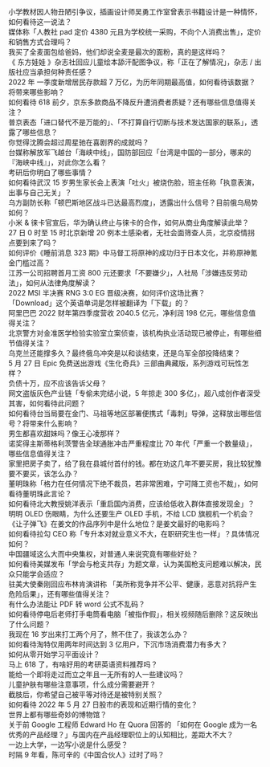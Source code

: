 小学教材因人物丑陋引争议，插画设计师吴勇工作室曾表示书籍设计是一种情怀，如何看待这一说法？  
媒体称「人教社 pad 定价 4380 元且为学校统一采购，不向个人消费出售」，定价和销售方式合理吗？  
我买了全麦面包给爸妈，他们却说全麦是最次的面粉，真的是这样吗？  
《 东方娃娃 》杂志社回应儿童绘本舔汗配图争议，称「正在了解情况」，杂志 / 出版社应当承担何种责任感？  
2022 年 一季度新增居民存款超 7 万亿，为历年同期最高值，如何看待该数据？将带来哪些影响？  
如何看待 618 前夕，京东多款商品不降反升遭消费者质疑？还有哪些信息值得关注？  
普京表态「进口替代不是万能的」、「不打算自行切断与技术发达国家的联系」，透露了哪些信息？  
你觉得沈腾会超过周星驰在喜剧界的成就吗？  
台媒称解放军飞越台「海峡中线」，国防部回应「台湾是中国的一部分，哪来的『海峡中线』」，对此你怎么看？  
考研后你明白了哪些事情？  
如何看待武汉 15 岁男生家长会上表演「吐火」被烧伤脸，班主任称「执意表演，出事与自己无关」？  
乌方副防长称「顿巴斯地区战斗已达最高烈度」，透露出什么信号？目前俄乌局势如何？  
小米 & 徕卡官宣后，华为确认终止与徕卡的合作，如何从商业角度解读此举？  
27 日 0 时至 15 时北京新增 20 例本土感染者，无社会面筛查人员，北京疫情拐点要到来了吗？  
如何评价《睡前消息 323 期》中马督工将原神的成功归于日本文化，并称原神氪金门槛过高？  
江苏一公司招聘首月工资 800 元还要求「不要嫌少」，人社局「涉嫌违反劳动法」，如何从法律角度解读？  
2022 MSI 半决赛 RNG 3:0 EG 晋级决赛，如何评价这场比赛？  
「Download」这个英语单词是怎样被翻译为「下载」的？  
阿里巴巴 2022 财年第四季度营收 2040.5 亿元，净利润 198 亿元，哪些信息值得关注？  
北京警方对金准医学检验实验室立案侦查，该机构执业活动现已被停止，有哪些细节值得关注？  
乌克兰还能撑多久？最终俄乌冲突是以和谈结束，还是乌军全部投降结束？  
5 月 27 日 Epic 免费送出游戏《生化奇兵》三部曲典藏版，系列游戏可玩性怎样？  
负债十万，应不应该告诉父母？  
网文盗版灰色产业链「专偷未完结小说，5 年掠走 300 多亿」，超八成创作者深受其害，如何看待此问题？  
如何看待台当局要在金门、马祖等地区部署便携式「毒刺」导弹，这释放出哪些信号？将带来什么影响？  
男生都喜欢甜妹吗？像王心凌那样？  
诺奖得主斯蒂格利茨警告全球通胀冲击严重程度比 70 年代「严重一个数量级」，哪些信息值得关注？  
家里把房子卖了，给了我在县城付首付的钱。都在劝这几年不要买房，我比较犹豫要不要买，该怎么办？  
董明珠称「格力在任何情况下绝不裁员，若非常困难，宁可降工资也不裁」，如何看待董明珠此言论？  
如何看待北大教授姚洋表示「重启国内消费，应该给低收入群体直接发现金」？  
明明 OLED 伤眼睛，为什么还要生产 OLED 手机，不给 LCD 旗舰机一个机会？  
《让子弹飞》在姜文的作品序列中是什么地位？是姜文最好的电影吗？  
如何看待拉勾 CEO 称「专升本对就业意义不大，在职研究生也一样」？具体情况如何？  
中国疆域这么大而中央集权，对普通人来说究竟有哪些好处？  
如何看待美媒发布「学会与枪支共存」为题文章，认为美国枪支问题难以解决，民众只能学会适应？  
驻美大使秦刚回应布林肯演讲称 「美所称竞争并不公平、健康，恶意对抗将产生危险后果」，还有哪些值得关注？  
有什么办法能让 PDF 转 word 公式不乱码？  
如何看待停电后老师打手电筒看电脑「被指作假」，相关视频随后删除？这反映出了什么问题？  
我现在 16 岁出来打工两个月了，熬不住了，我该怎么办？  
如何看待淘特仅用两年时间达到 3 亿用户，下沉市场消费潜力有多大？  
如何从零开始学习平面设计？  
马上 618 了，有啥好用的考研英语资料推荐吗？  
能给一个即将走过而立之年且一无所有的人一些建议吗？  
儿童护肤有哪些注意事项，什么成分需要避开？  
截肢后，你希望自己被平等对待还是被特别关照？  
如何看待 2022 年 5 月 27 日股市的表现和近期行情的变化？  
世界上都有哪些奇妙的博物馆？  
关于前 Google 工程师 Edward Ho 在 Quora 回答的 「如何在 Google 成为一名优秀的产品经理？」与国内在产品经理职位上的认知相比，差距大不大？  
一边上大学，一边写小说是什么感受？  
时隔 9 年看，陈可辛的《中国合伙人》过时了吗？  
